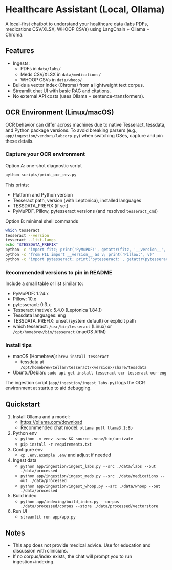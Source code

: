 # Healthcare Assistant (Local, Ollama)

A local-first chatbot to understand your healthcare data (labs PDFs, medications CSV/XLSX, WHOOP CSVs) using LangChain + Ollama + Chroma.

## Features
- Ingests:
  - PDFs in `data/labs/`
  - Meds CSV/XLSX in `data/medications/`
  - WHOOP CSVs in `data/whoop/`
- Builds a vector index (Chroma) from a lightweight text corpus.
- Streamlit chat UI with basic RAG and citations.
- No external API costs (uses Ollama + sentence-transformers).

## OCR Environment (Linux/macOS)

OCR behavior can differ across machines due to native Tesseract, tessdata, and Python package versions. To avoid breaking parsers (e.g., `app/ingestion/vendors/labcorp.py`) when switching OSes, capture and pin these details.

### Capture your OCR environment

Option A: one-shot diagnostic script

```bash
python scripts/print_ocr_env.py
```

This prints:

- Platform and Python version
- Tesseract path, version (with Leptonica), installed languages
- TESSDATA_PREFIX (if set)
- PyMuPDF, Pillow, pytesseract versions (and resolved `tesseract_cmd`)

Option B: minimal shell commands

```bash
which tesseract
tesseract --version
tesseract --list-langs
echo "$TESSDATA_PREFIX"
python -c "import fitz; print('PyMuPDF:', getattr(fitz, '__version__', getattr(fitz, 'VersionBind', None)))"
python -c "from PIL import __version__ as v; print('Pillow:', v)"
python -c "import pytesseract; print('pytesseract:', getattr(pytesseract, '__version__', 'unknown')); print('tesseract_cmd:', pytesseract.pytesseract.tesseract_cmd)"
```

### Recommended versions to pin in README

Include a small table or list similar to:

- PyMuPDF: 1.24.x
- Pillow: 10.x
- pytesseract: 0.3.x
- Tesseract (native): 5.4.0 (Leptonica 1.84.1)
- Tessdata languages: eng
- TESSDATA_PREFIX: unset (system default) or explicit path
- which tesseract: `/usr/bin/tesseract` (Linux) or `/opt/homebrew/bin/tesseract` (macOS ARM)

### Install tips

- macOS (Homebrew): `brew install tesseract`
  - tessdata at `/opt/homebrew/Cellar/tesseract/<version>/share/tessdata`
- Ubuntu/Debian: `sudo apt-get install tesseract-ocr tesseract-ocr-eng`

The ingestion script (`app/ingestion/ingest_labs.py`) logs the OCR environment at startup to aid debugging.

## Quickstart
1. Install Ollama and a model:
   - https://ollama.com/download
   - Recommended chat model: `ollama pull llama3.1:8b`
2. Python env
   - `python -m venv .venv && source .venv/bin/activate`
   - `pip install -r requirements.txt`
3. Configure env
   - `cp .env.example .env` and adjust if needed
4. Ingest data
   - `python app/ingestion/ingest_labs.py --src ./data/labs --out ./data/processed`
   - `python app/ingestion/ingest_meds.py --src ./data/medications --out ./data/processed`
   - `python app/ingestion/ingest_whoop.py --src ./data/whoop --out ./data/processed`
5. Build index
   - `python app/indexing/build_index.py --corpus ./data/processed/corpus --store ./data/processed/vectorstore`
6. Run UI
   - `streamlit run app/app.py`

## Notes
- This app does not provide medical advice. Use for education and discussion with clinicians.
- If no corpus/index exists, the chat will prompt you to run ingestion+indexing.
